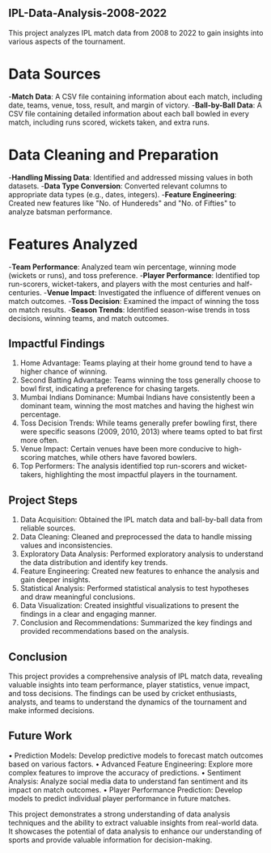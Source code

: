 ## IPL-Data-Analysis-2008-2022


This project analyzes IPL match data from 2008 to 2022 to gain insights into various aspects of the tournament.


# Data Sources
-**Match Data**: A CSV file containing information about each match, including date, teams, venue, toss, result, and margin of victory.
-**Ball-by-Ball Data**: A CSV file containing detailed information about each ball bowled in every match, including runs scored, wickets taken, and extra runs.


# Data Cleaning and Preparation
-**Handling Missing Data**: Identified and addressed missing values in both datasets.
-**Data Type Conversion**: Converted relevant columns to appropriate data types (e.g., dates, integers).
-**Feature Engineering**: Created new features like "No. of Hundereds" and "No. of Fifties" to analyze batsman performance.


# Features Analyzed
-**Team Performance**: Analyzed team win percentage, winning mode (wickets or runs), and toss preference.
-**Player Performance**: Identified top run-scorers, wicket-takers, and players with the most centuries and half-centuries.
-**Venue Impact**: Investigated the influence of different venues on match outcomes.
-**Toss Decision**: Examined the impact of winning the toss on match results.
-**Season Trends**: Identified season-wise trends in toss decisions, winning teams, and match outcomes.


## Impactful Findings
1.	Home Advantage: Teams playing at their home ground tend to have a higher chance of winning.
2.	Second Batting Advantage: Teams winning the toss generally choose to bowl first, indicating a preference for chasing targets.
3.	Mumbai Indians Dominance: Mumbai Indians have consistently been a dominant team, winning the most matches and having the highest win percentage.
4.	Toss Decision Trends: While teams generally prefer bowling first, there were specific seasons (2009, 2010, 2013) where teams opted to bat first more often.
5.	Venue Impact: Certain venues have been more conducive to high-scoring matches, while others have favored bowlers.
6.	Top Performers: The analysis identified top run-scorers and wicket-takers, highlighting the most impactful players in the tournament.


## Project Steps
1.	Data Acquisition: Obtained the IPL match data and ball-by-ball data from reliable sources.
2.	Data Cleaning: Cleaned and preprocessed the data to handle missing values and inconsistencies.
3.	Exploratory Data Analysis: Performed exploratory analysis to understand the data distribution and identify key trends.
4.	Feature Engineering: Created new features to enhance the analysis and gain deeper insights.
5.	Statistical Analysis: Performed statistical analysis to test hypotheses and draw meaningful conclusions.
6.	Data Visualization: Created insightful visualizations to present the findings in a clear and engaging manner.
7.	Conclusion and Recommendations: Summarized the key findings and provided recommendations based on the analysis.


## Conclusion
This project provides a comprehensive analysis of IPL match data, revealing valuable insights into team performance, player statistics, venue impact, and toss decisions. The findings can be used by cricket enthusiasts, analysts, and teams to understand the dynamics of the tournament and make informed decisions.


## Future Work
•	Prediction Models: Develop predictive models to forecast match outcomes based on various factors.
•	Advanced Feature Engineering: Explore more complex features to improve the accuracy of predictions.
•	Sentiment Analysis: Analyze social media data to understand fan sentiment and its impact on match outcomes.
•	Player Performance Prediction: Develop models to predict individual player performance in future matches.


This project demonstrates a strong understanding of data analysis techniques and the ability to extract valuable insights from real-world data. It showcases the potential of data analysis to enhance our understanding of sports and provide valuable information for decision-making.

